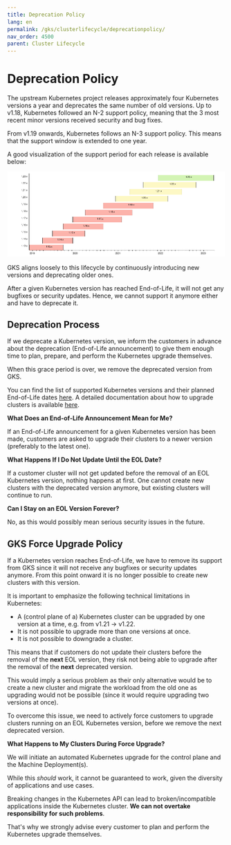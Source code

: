 ```yaml
---
title: Deprecation Policy
lang: en
permalink: /gks/clusterlifecycle/deprecationpolicy/
nav_order: 4500
parent: Cluster Lifecycle
---
```


# Deprecation Policy

The upstream Kubernetes project releases approximately four Kubernetes versions a year and deprecates the same number of old versions. Up to v1.18, Kubernetes followed an N-2 support policy, meaning that the 3 most recent minor versions received security and bug fixes.

From v1.19 onwards, Kubernetes follows an N-3 support policy. This means that the support window is extended to one year.

A good visualization of the support period for each release is available below:

[![K8sVersionSupport](k8s_version_support.png)](https://endoflife.date/kubernetes)

GKS aligns loosely to this lifecycle by continuously introducing new versions and deprecating older ones.

After a given Kubernetes version has reached End-of-Life, it will not get any bugfixes or security updates. Hence, we cannot support it anymore either and have to deprecate it.

## Deprecation Process

If we deprecate a Kubernetes version, we inform the customers in advance about the deprecation (End-of-Life announcement) to give them enough time to plan, prepare, and perform the Kubernetes upgrade themselves.

When this grace period is over, we remove the deprecated version from GKS.

You can find the list of supported Kubernetes versions and their planned End-of-Life dates [here](/gks/about/kubernetesversions/). A detailed documentation about how to upgrade clusters is available [here](../upgradingacluster/).

**What Does an End-of-Life Announcement Mean for Me?**

If an End-of-Life announcement for a given Kubernetes version has been made, customers are asked to upgrade their clusters to a newer version (preferably to the latest one).

**What Happens If I Do Not Update Until the EOL Date?**

If a customer cluster will not get updated before the removal of an EOL Kubernetes version, nothing happens at first. One cannot create new clusters with the deprecated version anymore, but existing clusters will continue to run.

**Can I Stay on an EOL Version Forever?**

No, as this would possibly mean serious security issues in the future.

## GKS Force Upgrade Policy

If a Kubernetes version reaches End-of-Life, we have to remove its support from GKS since it will not receive any bugfixes or security updates anymore. From this point onward it is no longer possible to create new clusters with this version.

It is important to emphasize the following technical limitations in Kubernetes:

* A (control plane of a) Kubernetes cluster can be upgraded by one version at a time, e.g. from v1.21 -> v1.22.
* It is not possible to upgrade more than one versions at once.
* It is not possible to downgrade a cluster.

This means that if customers do not update their clusters before the removal of the **next** EOL version, they risk not being able to upgrade after the removal of the **next** deprecated version.

This would imply a serious problem as their only alternative would be to create a new cluster and migrate the workload from the old one as upgrading would not be possible (since it would require upgrading two versions at once).

To overcome this issue, we need to actively force customers to upgrade clusters running on an EOL Kubernetes version, before we remove the next deprecated version.

**What Happens to My Clusters During Force Upgrade?**

We will initiate an automated Kubernetes upgrade for the control plane and the Machine Deployment(s).

While this *should* work, it cannot be guaranteed to work, given the diversity of applications and use cases.

Breaking changes in the Kubernetes API can lead to broken/incompatible applications inside the Kubernetes cluster. **We can not overtake responsibility for such problems**.

That's why we strongly advise every customer to plan and perform the Kubernetes upgrade themselves.
